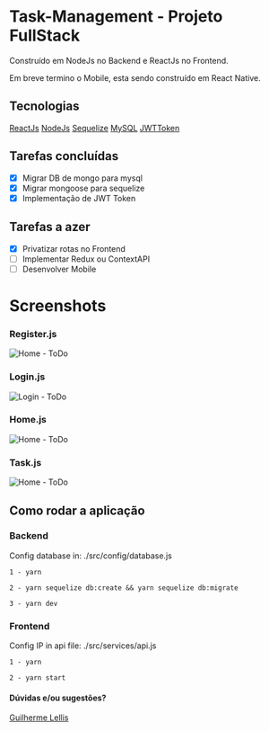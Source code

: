 # Task-Management - Projeto FullStack

Construído em NodeJs no Backend e ReactJs no Frontend.

Em breve termino o Mobile, esta sendo construído em React Native.

## Tecnologias

[ReactJs](https://pt-br.reactjs.org/)
[NodeJs](https://nodejs.org/en/)
[Sequelize](https://sequelize.org/)
[MySQL](https://dev.mysql.com/downloads/mysql/)
[JWTToken](https://jwt.io/)

## Tarefas concluídas

- [x] Migrar DB de mongo para mysql
- [x] Migrar mongoose para sequelize
- [x] Implementação de JWT Token

## Tarefas a azer

- [x] Privatizar rotas no Frontend
- [ ] Implementar Redux ou ContextAPI
- [ ] Desenvolver Mobile

# Screenshots

### Register.js

![Home - ToDo](https://i.imgur.com/bjttNMt.png)

### Login.js

![Login - ToDo](https://i.imgur.com/BFhVi06.png)

### Home.js

![Home - ToDo](https://i.imgur.com/jDfDJHT.png)

### Task.js

![Home - ToDo](https://i.imgur.com/5TXUlfY.png)

## Como rodar a aplicação

### Backend
Config database in: ./src/config/database.js

```1 - yarn```

```2 - yarn sequelize db:create && yarn sequelize db:migrate```

```3 - yarn dev```

### Frontend
Config IP in api file: ./src/services/api.js

```1 - yarn```

```2 - yarn start```

#### Dúvidas e/ou sugestões? 
[Guilherme Lellis](mailto:lguilherme44@gmail.com)
